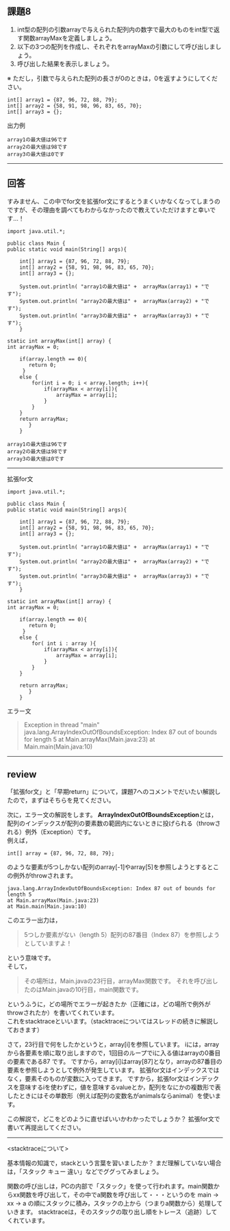 ## 課題8
1. int型の配列の引数arrayで与えられた配列内の数字で最大のものをint型で返す関数arrayMaxを定義しましょう。
2. 以下の3つの配列を作成し、それぞれをarrayMaxの引数にして呼び出しましょう。
3. 呼び出した結果を表示しましょう。

※ ただし，引数で与えられた配列の長さが0のときは，0を返すようにしてください。
~~~
int[] array1 = {87, 96, 72, 88, 79};
int[] array2 = {58, 91, 98, 96, 83, 65, 70};
int[] array3 = {};
~~~

出力例
~~~
array1の最大値は96です
array2の最大値は98です
array3の最大値は0です
~~~

---

## 回答
すみません、この中でfor文を拡張for文にするとうまくいかなくなってしまうのですが、その理由を調べてもわからなかったので教えていただけますと幸いです…！
~~~
import java.util.*;

public class Main {
public static void main(String[] args){

    int[] array1 = {87, 96, 72, 88, 79};
    int[] array2 = {58, 91, 98, 96, 83, 65, 70};
    int[] array3 = {};

    System.out.println( "array1の最大値は" +  arrayMax(array1) + "です");
    System.out.println( "array2の最大値は" +  arrayMax(array2) + "です");
    System.out.println( "array3の最大値は" +  arrayMax(array3) + "です");
    }

static int arrayMax(int[] array) {
int arrayMax = 0;

    if(array.length == 0){
       return 0;
     }
    else {
        for(int i = 0; i < array.length; i++){
            if(arrayMax < array[i]){
                arrayMax = array[i];
            }
        }
    }
    return arrayMax;
       }
    }

array1の最大値は96です
array2の最大値は98です
array3の最大値は0です
~~~
---

拡張for文
~~~
import java.util.*;

public class Main {
public static void main(String[] args){

    int[] array1 = {87, 96, 72, 88, 79};
    int[] array2 = {58, 91, 98, 96, 83, 65, 70};
    int[] array3 = {};

    System.out.println( "array1の最大値は" +  arrayMax(array1) + "です");
    System.out.println( "array2の最大値は" +  arrayMax(array2) + "です");
    System.out.println( "array3の最大値は" +  arrayMax(array3) + "です");
    }

static int arrayMax(int[] array) {
int arrayMax = 0;

    if(array.length == 0){
       return 0;
     }
    else {
        for( int i : array ){
            if(arrayMax < array[i]){
                arrayMax = array[i];
            }
        }
    }
    
    return arrayMax;
       }
    }
~~~
エラー文
>Exception in thread "main" java.lang.ArrayIndexOutOfBoundsException: Index 87 out of bounds for length 5
at Main.arrayMax(Main.java:23)
at Main.main(Main.java:10)
---

## review

「拡張for文」と「早期return」について，課題7へのコメントでだいたい解説したので，まずはそちらを見てください。

次に，エラー文の解説をします。
**ArrayIndexOutOfBoundsException**とは，配列のインデックスが配列の要素数の範囲内にないときに投げられる（throwされる）例外（Exception）です。  
例えば，
~~~
int[] array = {87, 96, 72, 88, 79};
~~~
のような要素が5つしかない配列のarray[-1]やarray[5]を参照しようとするとこの例外がthrowされます。
~~~
java.lang.ArrayIndexOutOfBoundsException: Index 87 out of bounds for length 5
at Main.arrayMax(Main.java:23)
at Main.main(Main.java:10)
~~~
このエラー出力は，
>5つしか要素がない（length 5）配列の87番目（Index 87）を参照しようとしていますよ！

という意味です。  
そして，
>その場所は，Main.javaの23行目，arrayMax関数です。
それを呼び出したのはMain.javaの10行目，main関数です。

というふうに，どの場所でエラーが起きたか（正確には，どの場所で例外がthrowされたか）を書いてくれています。  
これをstacktraceといいます。（stacktraceについてはスレッドの続きに解説しておきます）

さて，23行目で何をしたかというと，array[i]を参照しています。
iには，arrayから各要素を順に取り出しますので，1回目のループでiに入る値はarrayの0番目の要素である87 です。
ですから，array[i]はarray[87]となり，arrayの87番目の要素を参照しようとして例外が発生しています。
拡張for文はインデックスではなく，要素そのものが変数に入ってきます。
ですから，拡張for文はインデックスを意味するiを使わずに，値を意味するvalueとか，配列をなにかの複数形で表したときにはその単数形（例えば配列の変数名がanimalsならanimal）を使います。

この解説で，どこをどのように直せばいいかわかったでしょうか？
拡張for文で書いて再提出してください。

---

<stacktraceについて>

基本情報の知識で，stackという言葉を習いましたか？
まだ理解していない場合は，「スタック キュー 違い」などでググってみましょう。

関数の呼び出しは，PCの内部で「スタック」を使って行われます。main関数からxx関数を呼び出して，その中でa関数を呼び出して・・・というのを
main → xx → a の順にスタックに積み，スタックの上から（つまりa関数から）処理していきます。
stacktraceは，そのスタックの取り出し順をトレース（追跡）してくれています。